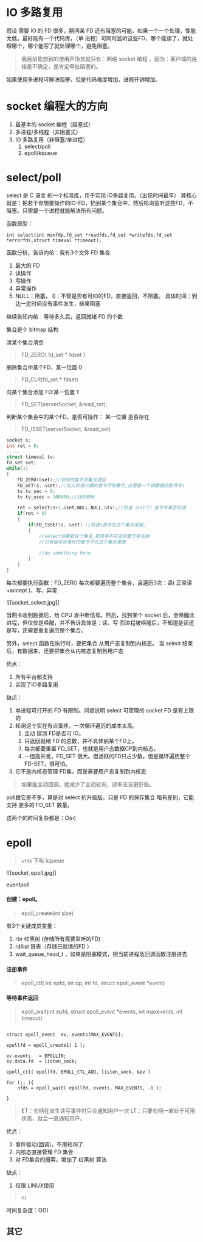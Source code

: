 

# IO 多路复用

假设 需要 IO 的 FD 很多，期间某 FD 还有阻塞的可能，如果一个一个处理，性能太低。最好能有一个代码库，（单 进程）可同时监听这些FD，哪个能读了，就处理哪个，哪个能写了就处理哪个，避免阻塞。

> 我目前能想到的使用声场景就只有：网络 socket 编程 ，因为：客户端的连接是不确定，是肯定牵扯阻塞的。

如果使用多进程可解决阻塞，但是代码难度增加，进程开销增加。

# socket 编程大的方向

1. 最基本的 socket 编程（阻塞式）
2. 多进程/多线程（非阻塞式）
3. IO 多路复用（非阻塞/单进程）
    1. select/poll
    2. epoll/kqueue

# select/poll

select 是 C 语言 的一个标准库，用于实现 IO多路复用。（出现时间最早）
其核心就是：把若干你想要操作的IO\-FD，扔到某个集合中，然后轮询监听这些FD，不阻塞。只需要一个进程就能解决所有问题。



函数原型：

```
int select(int maxfdp,fd_set *readfds,fd_set *writefds,fd_set *errorfds,struct timeval *timeout);
```

函数分析，告诉内核：我有3个文件 FD 集合

1. 最大的 FD
2. 读操作
3. 写操作
4. 异常操作
5. NULL：阻塞， 0：不管是否有可IO的FD，直接返回，不阻塞。 具体时间：到达一定时间没有事件发生，结果阻塞

继续告知内核：等待多久后，返回就绪 FD 的个数

集合是个 bitmap 结构

清某个集合清空
>FD_ZERO( fd_set * fdset  )

删除集合中某个FD，某一位置 0
>FD_CLR(fd_set  * fdset)

向某个集合添加 FD:某一位置  1
> FD\_SET\(serverSocket, &read\_set\);

判断某个集合中的某个FD，是否可操作： 某一位置 是否存在 
> FD\_ISSET\(serverSocket, &read\_set\)

```c++
socket s;
int ret = 0;
.....
struct timeval tv;
fd_set set;
while(1)
{
    FD_ZERO(&set);//将你的套节字集合清空
    FD_SET(s, &set);//加入你感兴趣的套节字到集合,这里是一个读数据的套节字s
    tv.tv_sec = 0;
    tv.tv_usec = 100000;//100微秒

    ret = select(s+1,&set,NULL,NULL,&tv);//检查（s+1个）套节字是否可读
	if(ret > 0)
	{
	    if(FD_ISSET(s, &set) //检查s是否在这个集合里面,
	    { 
		    //select将更新这个集合,把其中不可读的套节字去掉
		    //只保留符合条件的套节字在这个集合里面
		    
		    //do something here
	    }		
	}	    
}

```

每次都要执行函数：FD_ZERO
每次都要遍历整个集合，且遍历3次：读( 正常读+accept )、写、异常


![[socket_select.jpg]]

当网卡收到数据后，给 CPU 发中断信号。然后，找到某个 socket 后，会唤醒此进程，但仅仅是唤醒，并不告诉具体是：读、写
而进程被唤醒后，不知道是读还是写，还需要重复遍历整个集合。

另外，select 函数在执行时，要把集合 从用户态复制到内核态。 当 select 结束后，有数据来，还要把集合从内核态复制到用户态

优点：

1. 所有平台都支持
2. 实现了IO多路复用

缺点：

1. 单进程可打开的 FD 有限制。间接说明 select 可管理的 socket FD 是有上限的
2. 轮询这个实在有点蛋疼，一次循环遍历的成本太高。
    1. 主动 探测 FD是否可 IO。
    2. 只返回就绪 FD 的总数，并不具体到某个FD上。
    3. 每次都要重置 FD\_SET，也就是用户态数据CP到内核态。
    4. 一但高并发，FD\_SET 很大。但活跃的FD只占少数，但是循环遍历整个FD\-SET，很可怕。
3. 它不是内核态管理 FD集，而是需要用户态复制到内核态

> 如果能主动回调，就减少了主动轮询，效率应该更好些。

poll跟它差不多，算是对 select 的升级版。只是 FD 的保存集合 略有差别，它能支持 更多的 FD\_SET 数量。

这两个的时间复杂都是：O\(n\)

# epoll

> unix 下叫 kqueue


![[socket_epoll.jpg]]

eventpoll

#### 创建：epoll。

> epoll\_create\(int size\)

有3个关键成员变量：
1. rbr 红黑树 (存储所有需要监听的FD)
2. rdllist 链表（存储已就绪的FD ）
3. wait_queue_head_t  ，如果是阻塞模式，把当前进程及回调函数注册进去

#### 注册事件

> epoll\_ctl\( int epfd, int op, int fd, struct epoll\_event \*event\)

#### 等待事件返回

> epoll\_wait\(int epfd, struct epoll\_event \*events, int maxevents, int timeout\)

```

struct epoll_event  ev, events[MAX_EVENTS];

epollfd = epoll_create1( 1 );

ev.events   = EPOLLIN;
ev.data.fd  = listen_sock;

epoll_ctl( epollfd, EPOLL_CTL_ADD, listen_sock, &ev )

for (;; ){
    nfds = epoll_wait( epollfd, events, MAX_EVENTS, -1 );
    
}

```

> ET：句柄在发生读写事件时只会通知用户一次
> LT：只要句柄一直处于可用状态，就会一直通知用户。

优点：

1. 事件驱动\(回调\)，不用轮询了
2. 内核态直接管理 FD 集合
3. 对 FD集合的搜索，增加了 红黑树 算法

缺点：

1. 仅限 LINUX使用

> ni

时间复杂度：O\(1\)

## 其它
